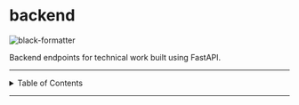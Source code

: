 # backend

![black-formatter](https://github.com/OntarioTechRacing/backend/actions/workflows/black-formatter.yml/badge.svg)

Backend endpoints for technical work built using FastAPI.

---

<details markdown="1">
  <summary>Table of Contents</summary>

</details>

---
